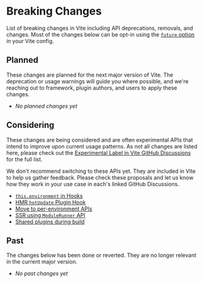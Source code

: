 # Breaking Changes

List of breaking changes in Vite including API deprecations, removals, and changes. Most of the changes below can be opt-in using the [`future` option](/cn/config/shared-options.html#future) in your Vite config.

## Planned

These changes are planned for the next major version of Vite. The deprecation or usage warnings will guide you where possible, and we're reaching out to framework, plugin authors, and users to apply these changes.

- _No planned changes yet_

## Considering

These changes are being considered and are often experimental APIs that intend to improve upon current usage patterns. As not all changes are listed here, please check out the [Experimental Label in Vite GitHub Discussions](https://github.com/vitejs/vite/discussions/categories/feedback?discussions_q=label%3Aexperimental+category%3AFeedback) for the full list.

We don't recommend switching to these APIs yet. They are included in Vite to help us gather feedback. Please check these proposals and let us know how they work in your use case in each's linked GitHub Discussions.

- [`this.environment` in Hooks](/cn/changes/this-environment-in-hooks)
- [HMR `hotUpdate` Plugin Hook](/cn/changes/hotupdate-hook)
- [Move to per-environment APIs](/cn/changes/per-environment-apis)
- [SSR using `ModuleRunner` API](/cn/changes/ssr-using-modulerunner)
- [Shared plugins during build](/cn/changes/shared-plugins-during-build)

## Past

The changes below has been done or reverted. They are no longer relevant in the current major version.

- _No past changes yet_
